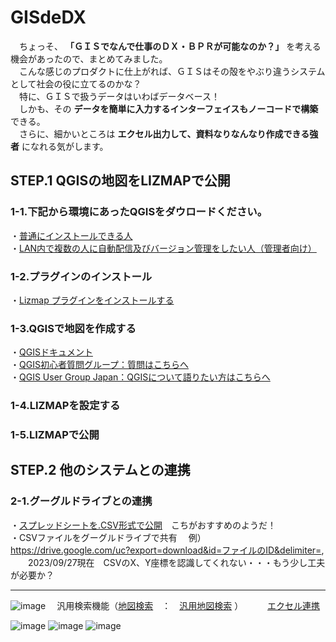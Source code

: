 # GISdeDX
　ちょっそ、 **「ＧＩＳでなんで仕事のＤＸ・ＢＰＲが可能なのか？」** を考える機会があったので、まとめてみました。  
　こんな感じのプロダクトに仕上がれば、ＧＩＳはその殻をやぶり違うシステムとして社会の役に立てるのかな？  
　特に、ＧＩＳで扱うデータはいわばデータベース！  
　しかも、その **データを簡単に入力するインターフェイスもノーコードで構築** できる。  
　さらに、細かいところは **エクセル出力して、資料なりなんなり作成できる強者** になれる気がします。  

## STEP.1 QGISの地図をLIZMAPで公開
### 1-1.下記から環境にあったQGISをダウロードください。
・[普通にインストールできる人](https://qgis.org/ja/site/forusers/download.html)  
・[LAN内で複数の人に自動配信及びバージョン管理をしたい人（管理者向け）](https://github.com/yamamoto-ryuzo/yr-qgis-portable-launcher)  
### 1-2.プラグインのインストール  　　
・[‎Lizmap プラグインをインストールする](https://docs.lizmap.com/current/ja/publish/quick_start/lizmap_configuration.html#install-the-lizmap-plugin)  
### 1-3.QGISで地図を作成する  
・[QGISドキュメント](https://qgis.org/ja/docs/index.html)   
・[QGIS初心者質問グループ：質問はこちらへ](https://groups.google.com/g/qgisshitumon01)  
・[QGIS User Group Japan：QGISについて語りたい方はこちらへ](https://www.facebook.com/groups/qgis.jp)   
### 1-4.LIZMAPを設定する
### 1-5.LIZMAPで公開  
## STEP.2 他のシステムとの連携  
### 2-1.グーグルドライブとの連携  
・[スプレッドシートを.CSV形式で公開](https://smellman.hatenablog.com/entry/2021/02/07/191649)　こちがおすすめのようだ！  
・CSVファイルをグーグルドライブで共有 　例）https://drive.google.com/uc?export=download&id=ファイルのID&delimiter=,  
　　2023/09/27現在　CSVのX、Y座標を認識してくれない・・・もう少し工夫が必要か？

---

![image](https://github.com/yamamoto-ryuzo/GISdeDX/assets/86514652/ee4ae629-fcfd-4e09-8b15-dd5e55cd5420)
　汎用検索機能（[地図検索](https://github.com/yamamoto-ryuzo/GEO-search-plugin)　：　[汎用地図検索](https://github.com/NationalSecurityAgency/qgis-searchlayers-plugin)  ）　　　 [エクセル連携](https://github.com/yamamoto-ryuzo/QGIS-exportExcel)

![image](https://github.com/yamamoto-ryuzo/GISdeDX/assets/86514652/0b0031d3-62a5-44ff-9935-00f546a5cc67)
![image](https://github.com/yamamoto-ryuzo/GISdeDX/assets/86514652/78fc436b-2338-4ac0-ae30-338c0e186ad2)
![image](https://github.com/yamamoto-ryuzo/GISdeDX/assets/86514652/a974ac11-089d-4197-8e7b-d7840696b50e)
